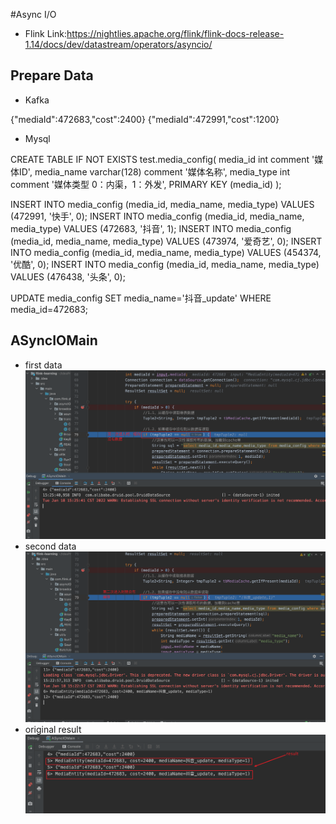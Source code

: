 #Async I/O

 - Flink Link:https://nightlies.apache.org/flink/flink-docs-release-1.14/docs/dev/datastream/operators/asyncio/

## Prepare Data
 - Kafka
 
 {"mediaId":472683,"cost":2400}
 {"mediaId":472991,"cost":1200}
 
 - Mysql
 
 CREATE TABLE IF NOT EXISTS test.media_config(
 	media_id int comment '媒体ID',
 	media_name varchar(128) comment '媒体名称',
 	media_type int comment '媒体类型 0：内渠，1：外发',
 	PRIMARY KEY (media_id)
 );
 
 INSERT INTO  media_config (media_id, media_name, media_type) VALUES (472991, '快手', 0);
 INSERT INTO  media_config (media_id, media_name, media_type) VALUES (472683, '抖音', 1);
 INSERT INTO  media_config (media_id, media_name, media_type) VALUES (473974, '爱奇艺', 0);
 INSERT INTO  media_config (media_id, media_name, media_type) VALUES (454374, '优酷', 0);
 INSERT INTO  media_config (media_id, media_name, media_type) VALUES (476438, '头条', 0);
 
 UPDATE media_config SET media_name='抖音_update' WHERE media_id=472683;
 
## ASyncIOMain
 - first data 
 ![result picture](https://github.com/BiGsuw/flink-learning/blob/main/src/main/MarkdownPhotos/async_io_first.png)
 - second data 
 ![result picture](https://github.com/BiGsuw/flink-learning/blob/main/src/main/MarkdownPhotos/async_io_second.png)
 - original result
 ![result picture](https://github.com/BiGsuw/flink-learning/blob/main/src/main/MarkdownPhotos/async_io_result.png)